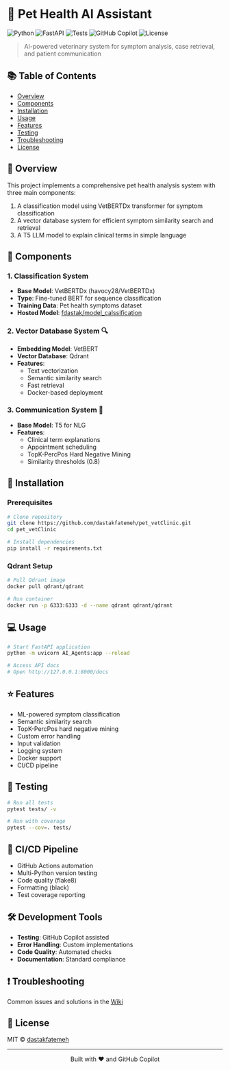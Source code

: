 # 🏥 Pet Health AI Assistant

![Python](https://img.shields.io/badge/Python-3.11-blue)
![FastAPI](https://img.shields.io/badge/FastAPI-latest-green)
![Tests](https://img.shields.io/badge/tests-passing-brightgreen)
![GitHub Copilot](https://img.shields.io/badge/GitHub%20Copilot-enabled-blue)
![License](https://img.shields.io/badge/license-MIT-purple.svg)

> AI-powered veterinary system for symptom analysis, case retrieval, and patient communication

## 📚 Table of Contents
- [Overview](#overview)
- [Components](#components)
- [Installation](#installation)
- [Usage](#usage)
- [Features](#features)
- [Testing](#testing)
- [Troubleshooting](#troubleshooting)
- [License](#license)

## 🎯 Overview
This project implements a comprehensive pet health analysis system with three main components:
1. A classification model using VetBERTDx transformer for symptom classification
2. A vector database system for efficient symptom similarity search and retrieval
3. A T5 LLM model to explain clinical terms in simple language

## 🔧 Components

### 1. Classification System
- **Base Model**: VetBERTDx (havocy28/VetBERTDx)
- **Type**: Fine-tuned BERT for sequence classification
- **Training Data**: Pet health symptoms dataset
- **Hosted Model**: [fdastak/model_calssification](https://huggingface.co/fdastak/model_calssification)

### 2. Vector Database System 🔍
- **Embedding Model**: VetBERT
- **Vector Database**: Qdrant
- **Features**: 
  - Text vectorization
  - Semantic similarity search
  - Fast retrieval
  - Docker-based deployment

### 3. Communication System 💬
- **Base Model**: T5 for NLG
- **Features**: 
  - Clinical term explanations
  - Appointment scheduling
  - TopK-PercPos Hard Negative Mining
  - Similarity thresholds (0.8)

## 🚀 Installation

### Prerequisites
```bash
# Clone repository
git clone https://github.com/dastakfatemeh/pet_vetClinic.git
cd pet_vetClinic

# Install dependencies
pip install -r requirements.txt
```

### Qdrant Setup
```bash
# Pull Qdrant image
docker pull qdrant/qdrant

# Run container
docker run -p 6333:6333 -d --name qdrant qdrant/qdrant
```

## 💻 Usage

```bash
# Start FastAPI application
python -m uvicorn AI_Agents:app --reload

# Access API docs
# Open http://127.0.0.1:8000/docs
```

## ⭐ Features
- ML-powered symptom classification
- Semantic similarity search
- TopK-PercPos hard negative mining
- Custom error handling
- Input validation
- Logging system
- Docker support
- CI/CD pipeline

## 🧪 Testing
```bash
# Run all tests
pytest tests/ -v

# Run with coverage
pytest --cov=. tests/
```

## 🔄 CI/CD Pipeline
- GitHub Actions automation
- Multi-Python version testing
- Code quality (flake8)
- Formatting (black)
- Test coverage reporting

## 🛠️ Development Tools
- **Testing**: GitHub Copilot assisted
- **Error Handling**: Custom implementations
- **Code Quality**: Automated checks
- **Documentation**: Standard compliance

## ❗ Troubleshooting
Common issues and solutions in the [Wiki](../../wiki)

## 📄 License
MIT © [dastakfatemeh](https://github.com/dastakfatemeh)

---

<p align="center">Built with ❤️ and GitHub Copilot</p>